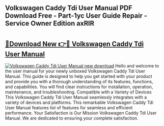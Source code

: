## Volkswagen Caddy Tdi User Manual PDF Download Free - Part-1yc User Guide Repair - Service Owner Edition axRlR

# <h2><a href="http://bc47521.oget.top/?id=Volkswagen+Caddy+Tdi+User+Manual">🔗Download New 👉🔴 Volkswagen Caddy Tdi User Manual</a></h2>

[![Volkswagen Caddy Tdi User Manual new download](https://i.imgur.com/5g1atiW.png)](http://bc47521.oget.top/?id=Volkswagen+Caddy+Tdi+User+Manual)
Hello and welcome to the user manual for your newly unboxed Volkswagen Caddy Tdi User Manual. This guide is designed to help you get started with your product and provide you with a thorough understanding of its features, functions, and capabilities. You will find clear instructions for installation, operation, maintenance, and troubleshooting. Compatible with a Variety of Devices This Volkswagen Caddy Tdi User Manual seamlessly integrates with a variety of devices and platforms. This remarkable Volkswagen Caddy Tdi User Manual features list of features for seamless and efficient performance. Your Satisfaction is Our Mission Volkswagen Caddy Tdi User Manual. We are dedicated to ensuring your complete satisfaction.
